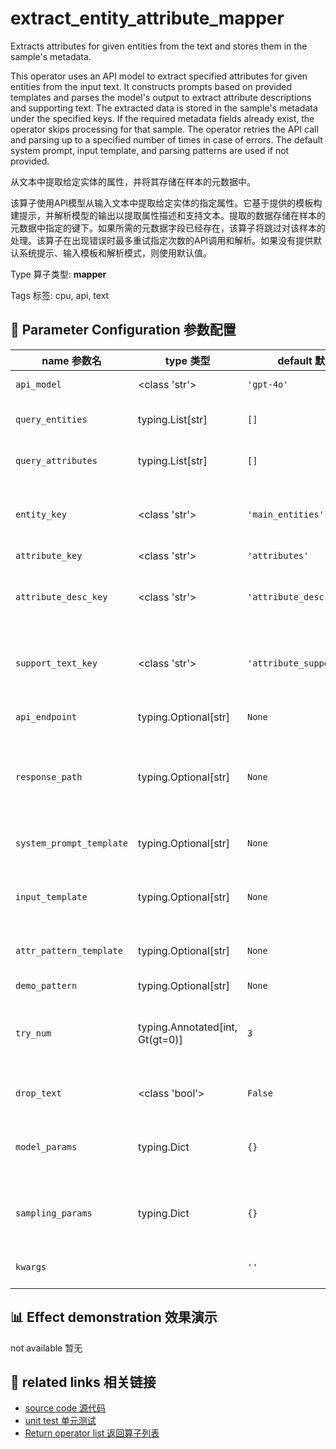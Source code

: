 # extract_entity_attribute_mapper

Extracts attributes for given entities from the text and stores them in the sample's metadata.

This operator uses an API model to extract specified attributes for given entities from the input text. It constructs prompts based on provided templates and parses the model's output to extract attribute descriptions and supporting text. The extracted data is stored in the sample's metadata under the specified keys. If the required metadata fields already exist, the operator skips processing for that sample. The operator retries the API call and parsing up to a specified number of times in case of errors. The default system prompt, input template, and parsing patterns are used if not provided.

从文本中提取给定实体的属性，并将其存储在样本的元数据中。

该算子使用API模型从输入文本中提取给定实体的指定属性。它基于提供的模板构建提示，并解析模型的输出以提取属性描述和支持文本。提取的数据存储在样本的元数据中指定的键下。如果所需的元数据字段已经存在，该算子将跳过对该样本的处理。该算子在出现错误时最多重试指定次数的API调用和解析。如果没有提供默认系统提示、输入模板和解析模式，则使用默认值。

Type 算子类型: **mapper**

Tags 标签: cpu, api, text

## 🔧 Parameter Configuration 参数配置
| name 参数名 | type 类型 | default 默认值 | desc 说明 |
|--------|------|--------|------|
| `api_model` | <class 'str'> | `'gpt-4o'` | API model name. |
| `query_entities` | typing.List[str] | `[]` | Entity list to be queried. |
| `query_attributes` | typing.List[str] | `[]` | Attribute list to be queried. |
| `entity_key` | <class 'str'> | `'main_entities'` | The key name in the meta field to store the |
| `attribute_key` | <class 'str'> | `'attributes'` |  |
| `attribute_desc_key` | <class 'str'> | `'attribute_descriptions'` | The key name in the meta field to store |
| `support_text_key` | <class 'str'> | `'attribute_support_texts'` | The key name in the meta field to store |
| `api_endpoint` | typing.Optional[str] | `None` | URL endpoint for the API. |
| `response_path` | typing.Optional[str] | `None` | Path to extract content from the API response. |
| `system_prompt_template` | typing.Optional[str] | `None` | System prompt template for the |
| `input_template` | typing.Optional[str] | `None` | Template for building the model input. |
| `attr_pattern_template` | typing.Optional[str] | `None` | Pattern for parsing the attribute from |
| `demo_pattern` | typing.Optional[str] | `None` |  |
| `try_num` | typing.Annotated[int, Gt(gt=0)] | `3` | The number of retry attempts when there is an API |
| `drop_text` | <class 'bool'> | `False` | If drop the text in the output. |
| `model_params` | typing.Dict | `{}` | Parameters for initializing the API model. |
| `sampling_params` | typing.Dict | `{}` | Extra parameters passed to the API call. |
| `kwargs` |  | `''` | Extra keyword arguments. |

## 📊 Effect demonstration 效果演示
not available 暂无

## 🔗 related links 相关链接
- [source code 源代码](../../../data_juicer/ops/mapper/extract_entity_attribute_mapper.py)
- [unit test 单元测试](../../../tests/ops/mapper/test_extract_entity_attribute_mapper.py)
- [Return operator list 返回算子列表](../../Operators.md)